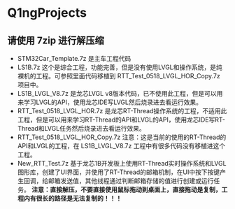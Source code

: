 # Q1ngProjects
## 请使用 7zip 进行解压缩
+ STM32Car_Template.7z               是主车工程代码
+ LS1B.7z                            这个是综合工程，功能完善，但是没有使用LVGL和操作系统，是纯裸机的工程。可参照里面代码移植到 RTT_Test_0518_LVGL_HOR_Copy.7z 项目中。
+ LS1B_LVGL_V8.7z                    是龙芯LVGL v8版本代码，已不使用此工程，但是可以用来学习LVGL的API，使用龙芯IDE写LVGL然后烧录进去看运行效果。
+ RTT_Test_0518_LVGL_HOR.7z          是龙芯RT-Thread操作系统的工程，不适用此工程，但是可以用来学习RT-Thread的API和LVGL的API，使用龙芯IDE写RT-Thread和LVGL任务然后烧录进去看运行效果。
+ RTT_Test_0518_LVGL_HOR_Copy.7z     注意：这是当前的使用的RT-Thread的API和LVGL的工程，在 LS1B_LVGL_V8.7z 工程中有很多代码没有移植进这个工程。
+ New_RTT_Test.7z                    基于龙芯1B开发板上使用RT-Thread实时操作系统和LVGL图形库，创建了UI界面，并使用了RT-Thread的邮箱机制，在UI中按下按键产生回调，给邮箱发送值，其他线程通过判断邮箱存储的值进行创建或运行任务。
**注意：直接解压，不要直接使用鼠标拖动到桌面上，直接拖动是复制，工程内有很长的路径是无法复制的！！！**
